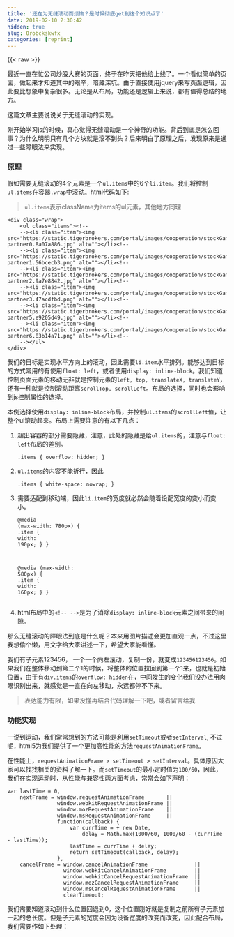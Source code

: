 ```yaml
---
title: '还在为无缝滚动而烦恼？是时候彻底get到这个知识点了' 
date: 2019-02-10 2:30:42
hidden: true
slug: 0robckskwfx
categories: [reprint]
---
```


{{< raw >}}

                    
<p>最近一直在忙公司炒股大赛的页面，终于在昨天把他给上线了。一个看似简单的页面，做起来才知道其中的艰辛，暗藏深坑。由于直接使用jquery来写页面逻辑，因此要比想象中复杂很多。无论是从布局，功能还是逻辑上来说，都有值得总结的地方。</p>
<p>这篇文章主要说说关于无缝滚动的实现。</p>
<p>刚开始学习js的时候，真心觉得无缝滚动是一个神奇的功能。背后到底是怎么回事？为什么明明只有几个方块就是滚不到头？后来明白了原理之后，发现原来是通过一些障眼法来实现。</p>
<h3 id="articleHeader0">原理</h3>
<p>假如需要无缝滚动的4个元素是一个<code>ul.items</code>中的6个<code>li.item</code>。我们将控制<code>ul.items</code>在容器<code>.wrap</code>中滚动。html代码如下:</p>
<blockquote><p><code>ul.items</code>表示className为items的ul元素，其他地方同理</p></blockquote>
<div class="widget-codetool" style="display:none;">
      <div class="widget-codetool--inner">
      <span class="selectCode code-tool" data-toggle="tooltip" data-placement="top" title="" data-original-title="全选"></span>
      <span type="button" class="copyCode code-tool" data-toggle="tooltip" data-placement="top" data-clipboard-text="<div class=&quot;wrap&quot;>
    <ul class=&quot;items&quot;><!--
    --><li class=&quot;item&quot;><img src=&quot;https://static.tigerbrokers.com/portal/images/cooperation/stockGame/v2-partner0.8a07a886.jpg&quot; alt=&quot;&quot;></li><!--
    --><li class=&quot;item&quot;><img src=&quot;https://static.tigerbrokers.com/portal/images/cooperation/stockGame/v2-partner1.56bcecb3.png&quot; alt=&quot;&quot;></li><!--
    --><li class=&quot;item&quot;><img src=&quot;https://static.tigerbrokers.com/portal/images/cooperation/stockGame/v2-partner2.9a7e8842.jpg&quot; alt=&quot;&quot;></li><!--
    --><li class=&quot;item&quot;><img src=&quot;https://static.tigerbrokers.com/portal/images/cooperation/stockGame/v2-partner3.47acdfbd.png&quot; alt=&quot;&quot;></li><!--
    --><li class=&quot;item&quot;><img src=&quot;https://static.tigerbrokers.com/portal/images/cooperation/stockGame/v2-partner5.e9205d49.jpg&quot; alt=&quot;&quot;></li><!--
    --><li class=&quot;item&quot;><img src=&quot;https://static.tigerbrokers.com/portal/images/cooperation/stockGame/v2-partner6.83b14a71.png&quot; alt=&quot;&quot;></li><!--
    --></ul>
</div>" title="" data-original-title="复制"></span>
      <span type="button" class="saveToNote code-tool" data-toggle="tooltip" data-placement="top" title="" data-original-title="放进笔记"></span>
      </div>
      </div><pre class="xml hljs"><code class="html"><span class="hljs-tag">&lt;<span class="hljs-name">div</span> <span class="hljs-attr">class</span>=<span class="hljs-string">"wrap"</span>&gt;</span>
    <span class="hljs-tag">&lt;<span class="hljs-name">ul</span> <span class="hljs-attr">class</span>=<span class="hljs-string">"items"</span>&gt;</span><span class="hljs-comment">&lt;!--
    --&gt;</span><span class="hljs-tag">&lt;<span class="hljs-name">li</span> <span class="hljs-attr">class</span>=<span class="hljs-string">"item"</span>&gt;</span><span class="hljs-tag">&lt;<span class="hljs-name">img</span> <span class="hljs-attr">src</span>=<span class="hljs-string">"https://static.tigerbrokers.com/portal/images/cooperation/stockGame/v2-partner0.8a07a886.jpg"</span> <span class="hljs-attr">alt</span>=<span class="hljs-string">""</span>&gt;</span><span class="hljs-tag">&lt;/<span class="hljs-name">li</span>&gt;</span><span class="hljs-comment">&lt;!--
    --&gt;</span><span class="hljs-tag">&lt;<span class="hljs-name">li</span> <span class="hljs-attr">class</span>=<span class="hljs-string">"item"</span>&gt;</span><span class="hljs-tag">&lt;<span class="hljs-name">img</span> <span class="hljs-attr">src</span>=<span class="hljs-string">"https://static.tigerbrokers.com/portal/images/cooperation/stockGame/v2-partner1.56bcecb3.png"</span> <span class="hljs-attr">alt</span>=<span class="hljs-string">""</span>&gt;</span><span class="hljs-tag">&lt;/<span class="hljs-name">li</span>&gt;</span><span class="hljs-comment">&lt;!--
    --&gt;</span><span class="hljs-tag">&lt;<span class="hljs-name">li</span> <span class="hljs-attr">class</span>=<span class="hljs-string">"item"</span>&gt;</span><span class="hljs-tag">&lt;<span class="hljs-name">img</span> <span class="hljs-attr">src</span>=<span class="hljs-string">"https://static.tigerbrokers.com/portal/images/cooperation/stockGame/v2-partner2.9a7e8842.jpg"</span> <span class="hljs-attr">alt</span>=<span class="hljs-string">""</span>&gt;</span><span class="hljs-tag">&lt;/<span class="hljs-name">li</span>&gt;</span><span class="hljs-comment">&lt;!--
    --&gt;</span><span class="hljs-tag">&lt;<span class="hljs-name">li</span> <span class="hljs-attr">class</span>=<span class="hljs-string">"item"</span>&gt;</span><span class="hljs-tag">&lt;<span class="hljs-name">img</span> <span class="hljs-attr">src</span>=<span class="hljs-string">"https://static.tigerbrokers.com/portal/images/cooperation/stockGame/v2-partner3.47acdfbd.png"</span> <span class="hljs-attr">alt</span>=<span class="hljs-string">""</span>&gt;</span><span class="hljs-tag">&lt;/<span class="hljs-name">li</span>&gt;</span><span class="hljs-comment">&lt;!--
    --&gt;</span><span class="hljs-tag">&lt;<span class="hljs-name">li</span> <span class="hljs-attr">class</span>=<span class="hljs-string">"item"</span>&gt;</span><span class="hljs-tag">&lt;<span class="hljs-name">img</span> <span class="hljs-attr">src</span>=<span class="hljs-string">"https://static.tigerbrokers.com/portal/images/cooperation/stockGame/v2-partner5.e9205d49.jpg"</span> <span class="hljs-attr">alt</span>=<span class="hljs-string">""</span>&gt;</span><span class="hljs-tag">&lt;/<span class="hljs-name">li</span>&gt;</span><span class="hljs-comment">&lt;!--
    --&gt;</span><span class="hljs-tag">&lt;<span class="hljs-name">li</span> <span class="hljs-attr">class</span>=<span class="hljs-string">"item"</span>&gt;</span><span class="hljs-tag">&lt;<span class="hljs-name">img</span> <span class="hljs-attr">src</span>=<span class="hljs-string">"https://static.tigerbrokers.com/portal/images/cooperation/stockGame/v2-partner6.83b14a71.png"</span> <span class="hljs-attr">alt</span>=<span class="hljs-string">""</span>&gt;</span><span class="hljs-tag">&lt;/<span class="hljs-name">li</span>&gt;</span><span class="hljs-comment">&lt;!--
    --&gt;</span><span class="hljs-tag">&lt;/<span class="hljs-name">ul</span>&gt;</span>
<span class="hljs-tag">&lt;/<span class="hljs-name">div</span>&gt;</span></code></pre>
<p>我们的目标是实现水平方向上的滚动，因此需要<code>li.item</code>水平排列。能够达到目标的方式常用的有使用<code>float: left</code>，或者使用<code>display: inline-block</code>。我们知道控制页面元素的移动无非就是控制元素的<code>left, top, translateX, translateY</code>，还有一种就是控制滚动距离<code>scrollTop, scrollLeft</code>。布局的选择，同时也会影响到js控制属性的选择。</p>
<p>本例选择使用<code>display: inline-block</code>布局，并控制<code>ul.items</code>的<code>scrollLeft</code>值，让整个ul滚动起来。布局上需要注意的有以下几点：</p>
<ol>
<li>
<p>超出容器的部分需要隐藏，注意，此处的隐藏是给<code>ul.items</code>的，注意与<code>float: left</code>布局的差别。</p>
<div class="widget-codetool" style="display:none;">
      <div class="widget-codetool--inner">
      <span class="selectCode code-tool" data-toggle="tooltip" data-placement="top" title="" data-original-title="全选"></span>
      <span type="button" class="copyCode code-tool" data-toggle="tooltip" data-placement="top" data-clipboard-text=".items { overflow: hidden; }" title="" data-original-title="复制"></span>
      <span type="button" class="saveToNote code-tool" data-toggle="tooltip" data-placement="top" title="" data-original-title="放进笔记"></span>
      </div>
      </div><pre class="css hljs"><code class="css" style="word-break: break-word; white-space: initial;"><span class="hljs-selector-class">.items</span> { <span class="hljs-attribute">overflow</span>: hidden; }</code></pre>
</li>
<li>
<p><code>ul.items</code>的内容不能折行，因此</p>
<div class="widget-codetool" style="display:none;">
      <div class="widget-codetool--inner">
      <span class="selectCode code-tool" data-toggle="tooltip" data-placement="top" title="" data-original-title="全选"></span>
      <span type="button" class="copyCode code-tool" data-toggle="tooltip" data-placement="top" data-clipboard-text=".items { white-space: nowrap; }" title="" data-original-title="复制"></span>
      <span type="button" class="saveToNote code-tool" data-toggle="tooltip" data-placement="top" title="" data-original-title="放进笔记"></span>
      </div>
      </div><pre class="css hljs"><code class="css" style="word-break: break-word; white-space: initial;"><span class="hljs-selector-class">.items</span> { <span class="hljs-attribute">white-space</span>: nowrap; }</code></pre>
</li>
<li>
<p>需要适配到移动端，因此<code>li.item</code>的宽度就必然会随着设配宽度的变小而变小。</p>
<div class="widget-codetool" style="display:none;">
      <div class="widget-codetool--inner">
      <span class="selectCode code-tool" data-toggle="tooltip" data-placement="top" title="" data-original-title="全选"></span>
      <span type="button" class="copyCode code-tool" data-toggle="tooltip" data-placement="top" data-clipboard-text="@media (max-width: 780px) {
    .item {
        width: 190px;
    }
}

@media (max-width: 580px) {
    .item {
        width: 160px;
    }
}" title="" data-original-title="复制"></span>
      <span type="button" class="saveToNote code-tool" data-toggle="tooltip" data-placement="top" title="" data-original-title="放进笔记"></span>
      </div>
      </div><pre class="css hljs"><code class="css">@<span class="hljs-keyword">media</span> (max-width: <span class="hljs-number">780px</span>) {
    <span class="hljs-selector-class">.item</span> {
        <span class="hljs-attribute">width</span>: <span class="hljs-number">190px</span>;
    }
}

@<span class="hljs-keyword">media</span> (max-width: <span class="hljs-number">580px</span>) {
    <span class="hljs-selector-class">.item</span> {
        <span class="hljs-attribute">width</span>: <span class="hljs-number">160px</span>;
    }
}</code></pre>
</li>
<li>html布局中的<code>&lt;!-- --&gt;</code>是为了消除<code>display: inline-block</code>元素之间带来的间隙。</li>
</ol>
<p>那么无缝滚动的障眼法到底是什么呢？本来用图片描述会更加直观一点，不过这里我想偷个懒，用文字给大家讲述一下，希望大家能看懂。</p>
<p>我们有子元素123456， 一个一个向左滚动，复制一份，就变成<code>123456123456</code>。如果我们在整体移动到第二个1的时候，将整体的位置拉回到第一个1来，也就是初始位置，由于有<code>div.items</code>的<code>overflow: hidden</code>在，中间发生的变化我们没办法用肉眼识别出来，就感觉是一直在向左移动，永远都停不下来。</p>
<blockquote><p>表达能力有限，如果没懂再结合代码理解一下吧，或者留言给我</p></blockquote>
<h3 id="articleHeader1">功能实现</h3>
<p>一说到运动，我们常常想到的方法可能是利用<code>setTimeout</code>或者<code>setInterval</code>, 不过呢，html5为我们提供了一个更加高性能的方法<code>requestAnimationFrame</code>。</p>
<p>在性能上，<code>requestAnimationFrame &gt; setTimeout &gt; setInterval</code>。具体原因大家可以找找相关的资料了解一下。而<code>setTimeout</code>的最小定时值为<code>100/60</code>，因此，我们在实现运动时，从性能与兼容性两方面考虑，常常会如下声明：</p>
<div class="widget-codetool" style="display:none;">
      <div class="widget-codetool--inner">
      <span class="selectCode code-tool" data-toggle="tooltip" data-placement="top" title="" data-original-title="全选"></span>
      <span type="button" class="copyCode code-tool" data-toggle="tooltip" data-placement="top" data-clipboard-text="var lastTime = 0,
    nextFrame = window.requestAnimationFrame       ||
                window.webkitRequestAnimationFrame ||
                window.mozRequestAnimationFrame    ||
                window.msRequestAnimationFrame     ||
                function(callback) {
                    var currTime = + new Date,
                        delay = Math.max(1000/60, 1000/60 - (currTime - lastTime));
                    lastTime = currTime + delay;
                    return setTimeout(callback, delay);
                },
    cancelFrame = window.cancelAnimationFrame               ||
                  window.webkitCancelAnimationFrame         ||
                  window.webkitCancelRequestAnimationFrame  ||
                  window.mozCancelRequestAnimationFrame     ||
                  window.msCancelRequestAnimationFrame      ||
                  clearTimeout;" title="" data-original-title="复制"></span>
      <span type="button" class="saveToNote code-tool" data-toggle="tooltip" data-placement="top" title="" data-original-title="放进笔记"></span>
      </div>
      </div><pre class="javascript hljs"><code class="js"><span class="hljs-keyword">var</span> lastTime = <span class="hljs-number">0</span>,
    nextFrame = <span class="hljs-built_in">window</span>.requestAnimationFrame       ||
                <span class="hljs-built_in">window</span>.webkitRequestAnimationFrame ||
                <span class="hljs-built_in">window</span>.mozRequestAnimationFrame    ||
                <span class="hljs-built_in">window</span>.msRequestAnimationFrame     ||
                <span class="hljs-function"><span class="hljs-keyword">function</span>(<span class="hljs-params">callback</span>) </span>{
                    <span class="hljs-keyword">var</span> currTime = + <span class="hljs-keyword">new</span> <span class="hljs-built_in">Date</span>,
                        delay = <span class="hljs-built_in">Math</span>.max(<span class="hljs-number">1000</span>/<span class="hljs-number">60</span>, <span class="hljs-number">1000</span>/<span class="hljs-number">60</span> - (currTime - lastTime));
                    lastTime = currTime + delay;
                    <span class="hljs-keyword">return</span> setTimeout(callback, delay);
                },
    cancelFrame = <span class="hljs-built_in">window</span>.cancelAnimationFrame               ||
                  <span class="hljs-built_in">window</span>.webkitCancelAnimationFrame         ||
                  <span class="hljs-built_in">window</span>.webkitCancelRequestAnimationFrame  ||
                  <span class="hljs-built_in">window</span>.mozCancelRequestAnimationFrame     ||
                  <span class="hljs-built_in">window</span>.msCancelRequestAnimationFrame      ||
                  clearTimeout;</code></pre>
<p>我们需要知道滚动到什么位置回退到0，这个位置刚好就是复制之前所有子元素加一起的总长度。但是子元素的宽度会因为设备宽度的改变而改变，因此配合布局，我们需要作如下处理：</p>
<div class="widget-codetool" style="display:none;">
      <div class="widget-codetool--inner">
      <span class="selectCode code-tool" data-toggle="tooltip" data-placement="top" title="" data-original-title="全选"></span>
      <span type="button" class="copyCode code-tool" data-toggle="tooltip" data-placement="top" data-clipboard-text="// 单个子元素的宽度
var itemW = 240;
if ($items.children().eq(0).width() == 190) {
    itemW = 190;
}
if ($items.children().eq(0).width() == 160) {
    itemW = 160;
}

// 目标位置
var target = itemW * $items.children().length;" title="" data-original-title="复制"></span>
      <span type="button" class="saveToNote code-tool" data-toggle="tooltip" data-placement="top" title="" data-original-title="放进笔记"></span>
      </div>
      </div><pre class="javascript hljs"><code class="js"><span class="hljs-comment">// 单个子元素的宽度</span>
<span class="hljs-keyword">var</span> itemW = <span class="hljs-number">240</span>;
<span class="hljs-keyword">if</span> ($items.children().eq(<span class="hljs-number">0</span>).width() == <span class="hljs-number">190</span>) {
    itemW = <span class="hljs-number">190</span>;
}
<span class="hljs-keyword">if</span> ($items.children().eq(<span class="hljs-number">0</span>).width() == <span class="hljs-number">160</span>) {
    itemW = <span class="hljs-number">160</span>;
}

<span class="hljs-comment">// 目标位置</span>
<span class="hljs-keyword">var</span> target = itemW * $items.children().length;</code></pre>
<p>为了实现障眼法，需要复制一份子元素</p>
<div class="widget-codetool" style="display:none;">
      <div class="widget-codetool--inner">
      <span class="selectCode code-tool" data-toggle="tooltip" data-placement="top" title="" data-original-title="全选"></span>
      <span type="button" class="copyCode code-tool" data-toggle="tooltip" data-placement="top" data-clipboard-text="$items.html( $items.html() + $items.html() );" title="" data-original-title="复制"></span>
      <span type="button" class="saveToNote code-tool" data-toggle="tooltip" data-placement="top" title="" data-original-title="放进笔记"></span>
      </div>
      </div><pre class="javascript hljs"><code class="js" style="word-break: break-word; white-space: initial;">$items.html( $items.html() + $items.html() );</code></pre>
<p>定义一个运动函数，这里的运动为匀速运动，因此比较简单，只需要一直+1即可。如果需要运动快一点，就多加一点</p>
<div class="widget-codetool" style="display:none;">
      <div class="widget-codetool--inner">
      <span class="selectCode code-tool" data-toggle="tooltip" data-placement="top" title="" data-original-title="全选"></span>
      <span type="button" class="copyCode code-tool" data-toggle="tooltip" data-placement="top" data-clipboard-text="var timer = null;

function adAni() {
    timer = nextFrame(function() {
        scrollX += 1;

        // 当递增到大于了目标距离，就直接变为0
        if (scrollX >= target) {
            scrollX = 0;
        }
        $items.scrollLeft(scrollX);
        adAni();
    });
}

// 运行这个函数就可以实现无缝滚动啦。
adAni();" title="" data-original-title="复制"></span>
      <span type="button" class="saveToNote code-tool" data-toggle="tooltip" data-placement="top" title="" data-original-title="放进笔记"></span>
      </div>
      </div><pre class="javascript hljs"><code class="js"><span class="hljs-keyword">var</span> timer = <span class="hljs-literal">null</span>;

<span class="hljs-function"><span class="hljs-keyword">function</span> <span class="hljs-title">adAni</span>(<span class="hljs-params"></span>) </span>{
    timer = nextFrame(<span class="hljs-function"><span class="hljs-keyword">function</span>(<span class="hljs-params"></span>) </span>{
        scrollX += <span class="hljs-number">1</span>;

        <span class="hljs-comment">// 当递增到大于了目标距离，就直接变为0</span>
        <span class="hljs-keyword">if</span> (scrollX &gt;= target) {
            scrollX = <span class="hljs-number">0</span>;
        }
        $items.scrollLeft(scrollX);
        adAni();
    });
}

<span class="hljs-comment">// 运行这个函数就可以实现无缝滚动啦。</span>
adAni();</code></pre>
<p>这样无缝滚动就已经实现了。不过还有一些其他的需求。比如，鼠标mouseover时，需要停止滚动，离开之后又要重新启动滚动。因为需求的变化，在移动端还需要能够滑动<code>items.ul</code>，手指松开之后继续滚动。因此我们需要一个区别pc于移动端的函数。通过UA的不同来区分。</p>
<div class="widget-codetool" style="display:none;">
      <div class="widget-codetool--inner">
      <span class="selectCode code-tool" data-toggle="tooltip" data-placement="top" title="" data-original-title="全选"></span>
      <span type="button" class="copyCode code-tool" data-toggle="tooltip" data-placement="top" data-clipboard-text="function isMobile() {
    return /(iphone|ipad|ipod|ios|android|mobile|blackberry|iemobile|mqqbrowser|juc|fennec|wosbrowser|browserng|Webos|symbian|windows phone)/i.test(navigator.userAgent);
}" title="" data-original-title="复制"></span>
      <span type="button" class="saveToNote code-tool" data-toggle="tooltip" data-placement="top" title="" data-original-title="放进笔记"></span>
      </div>
      </div><pre class="javascript hljs"><code class="js"><span class="hljs-function"><span class="hljs-keyword">function</span> <span class="hljs-title">isMobile</span>(<span class="hljs-params"></span>) </span>{
    <span class="hljs-keyword">return</span> <span class="hljs-regexp">/(iphone|ipad|ipod|ios|android|mobile|blackberry|iemobile|mqqbrowser|juc|fennec|wosbrowser|browserng|Webos|symbian|windows phone)/i</span>.test(navigator.userAgent);
}</code></pre>
<p>在pc端，鼠标移入时停止，鼠标移除时继续滚动</p>
<div class="widget-codetool" style="display:none;">
      <div class="widget-codetool--inner">
      <span class="selectCode code-tool" data-toggle="tooltip" data-placement="top" title="" data-original-title="全选"></span>
      <span type="button" class="copyCode code-tool" data-toggle="tooltip" data-placement="top" data-clipboard-text="if (!isMobile()) {
    $items.on('mouseover', function() {
        cancelFrame(timer);
    }).on('mouseout', function() { adAni(); });
}" title="" data-original-title="复制"></span>
      <span type="button" class="saveToNote code-tool" data-toggle="tooltip" data-placement="top" title="" data-original-title="放进笔记"></span>
      </div>
      </div><pre class="javascript hljs"><code class="js"><span class="hljs-keyword">if</span> (!isMobile()) {
    $items.on(<span class="hljs-string">'mouseover'</span>, <span class="hljs-function"><span class="hljs-keyword">function</span>(<span class="hljs-params"></span>) </span>{
        cancelFrame(timer);
    }).on(<span class="hljs-string">'mouseout'</span>, <span class="hljs-function"><span class="hljs-keyword">function</span>(<span class="hljs-params"></span>) </span>{ adAni(); });
}</code></pre>
<p>在移动端，可以左右滑动，滑动时停止自动滚动，松开之后继续自动滚动。移动端的滑动事件，主要通过<code>touchstart, touchmove, touchend</code>来实现，与pc端的<code>mousedown, mousemove, mouseup</code>类似。</p>
<div class="widget-codetool" style="display:none;">
      <div class="widget-codetool--inner">
      <span class="selectCode code-tool" data-toggle="tooltip" data-placement="top" title="" data-original-title="全选"></span>
      <span type="button" class="copyCode code-tool" data-toggle="tooltip" data-placement="top" data-clipboard-text="var sX, sL;
$items.on('touchstart', function(e) {
    cancelFrame(timer);
    sX = e.originalEvent.changedTouches[0].pageX;
    sL = $items.scrollLeft();
}).on('touchmove', function(e) {
    var dis = e.originalEvent.changedTouches[0].pageX - sX;
    var nowX = sL - dis;
    if (nowX > target) {
        nowX = 0;
    }
    $items.scrollLeft(nowX);
}).on('touchend', function(e) {
    scrollX = $items.scrollLeft();
    if (scrollX >= target) {
        scrollX = 0;
    }
    adAni();
})" title="" data-original-title="复制"></span>
      <span type="button" class="saveToNote code-tool" data-toggle="tooltip" data-placement="top" title="" data-original-title="放进笔记"></span>
      </div>
      </div><pre class="javascript hljs"><code class="js"><span class="hljs-keyword">var</span> sX, sL;
$items.on(<span class="hljs-string">'touchstart'</span>, <span class="hljs-function"><span class="hljs-keyword">function</span>(<span class="hljs-params">e</span>) </span>{
    cancelFrame(timer);
    sX = e.originalEvent.changedTouches[<span class="hljs-number">0</span>].pageX;
    sL = $items.scrollLeft();
}).on(<span class="hljs-string">'touchmove'</span>, <span class="hljs-function"><span class="hljs-keyword">function</span>(<span class="hljs-params">e</span>) </span>{
    <span class="hljs-keyword">var</span> dis = e.originalEvent.changedTouches[<span class="hljs-number">0</span>].pageX - sX;
    <span class="hljs-keyword">var</span> nowX = sL - dis;
    <span class="hljs-keyword">if</span> (nowX &gt; target) {
        nowX = <span class="hljs-number">0</span>;
    }
    $items.scrollLeft(nowX);
}).on(<span class="hljs-string">'touchend'</span>, <span class="hljs-function"><span class="hljs-keyword">function</span>(<span class="hljs-params">e</span>) </span>{
    scrollX = $items.scrollLeft();
    <span class="hljs-keyword">if</span> (scrollX &gt;= target) {
        scrollX = <span class="hljs-number">0</span>;
    }
    adAni();
})</code></pre>
<p>那么到这里，就已经基本搞定啦。虽然是一个比较简单的小例子，但是其中也包含了一些常用的功能，比如使用<code>requestAnimationFrame</code>来实现运动，移动端的滑动事件等。在这里总结一下分享给大家，有疑问欢迎探讨。</p>
<p>实例地址：<br><a href="http://codepen.io/yangbo5207/pen/reRJVe" rel="nofollow noreferrer" target="_blank">http://codepen.io/yangbo5207/...</a><button class="btn btn-xs btn-default ml10 preview" data-url="yangbo5207/pen/reRJVe" data-typeid="3">点击预览</button></p>
<p><span class="img-wrap"><img data-src="/img/bV0emY?w=800&amp;h=300" src="https://static.alili.tech/img/bV0emY?w=800&amp;h=300" alt="clipboard.png" title="clipboard.png" style="cursor: pointer; display: inline;"></span></p>

                
{{< /raw >}}

# 版权声明
本文资源来源互联网，仅供学习研究使用，版权归该资源的合法拥有者所有，

本文仅用于学习、研究和交流目的。转载请注明出处、完整链接以及原作者。

原作者若认为本站侵犯了您的版权，请联系我们，我们会立即删除！

## 原文标题
还在为无缝滚动而烦恼？是时候彻底get到这个知识点了

## 原文链接
[https://segmentfault.com/a/1190000005138317](https://segmentfault.com/a/1190000005138317)

